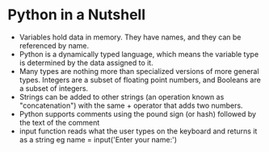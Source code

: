 # Python in a Nutshell

- Variables hold data in memory. They have names, and they can be referenced by name. 
- Python is a dynamically typed language, which means the variable type is determined by the data assigned to it.
- Many types are nothing more than specialized versions of more general types. Integers are a subset of floating point numbers, and Booleans are a subset of integers.
- Strings can be added to other strings (an operation known as "concatenation") with the same + operator that adds two numbers.
- Python supports comments using the pound sign (or hash) followed by the text of the comment
- input function reads what the user types on the keyboard and returns it as a string eg name = input('Enter your name:')
